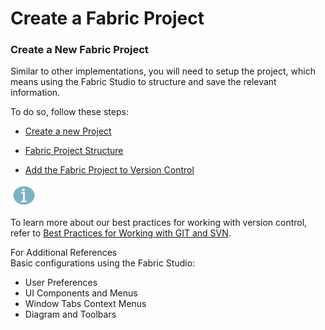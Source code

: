 #  Create a Fabric Project


### Create a New Fabric Project

Similar to other implementations, you will need to setup the project, which means using the Fabric Studio to structure and save the relevant information.

To do so, follow these steps:

- [Create a new Project](/articles/04_fabric_studio/05_creating_a_new_project.md)

- [Fabric Project Structure](/articles/04_fabric_studio/08_fabric_project_tree.md)

- [Add the Fabric Project to Version Control](/articles/04_fabric_studio/06_adding_fabric_projects_to_version_control.md)  

  

![](/academy/Training_Level_1/03_fabric_basic_LU/images/information.png) 

To learn more about our best practices for working with version control, refer to [Best Practices for Working with GIT and SVN](/articles/04_fabric_studio/07_best_practices_for_working_with_GIT_and_SVN.md).



For Additional References  
Basic configurations using the Fabric Studio:

- User Preferences
- UI Components and Menus
- Window Tabs Context Menus
- Diagram and Toolbars

 




